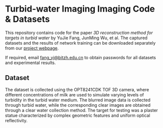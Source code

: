 # Turbid-water Imaging Imaging Code & Datasets

This repository contains code for the paper _3D reconstruction method for targets in turbid water_ by YuJie Fang, JunMing Wu, et al. The captured datasets and the results of network training can be downloaded separately from our [project webpage](https://pan.baidu.com/s/1ZMXK9iy4z83yjjqJIAd9pw).

If required, email fang_yj@bitzh.edu.cn to obtain passwords for all datasets and experimental results.

## Dataset
The dataset is collected using the OPT8241CDK TOF 3D camera, where different concentrations of milk are used to simulate varying levels of turbidity in the turbid water medium. The blurred image data is collected through turbid water, while the corresponding clear images are obtained through a clear water collection method. The target for testing was a plaster statue characterized by complex geometric features and uniform optical reflectivity.
